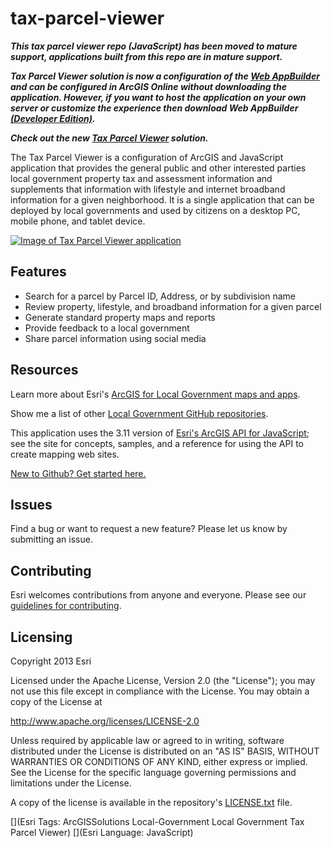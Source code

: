 # tax-parcel-viewer
***This tax parcel viewer repo (JavaScript) has been moved to mature support, applications built from this repo are in mature support.***

***Tax Parcel Viewer solution is now a configuration of the [Web AppBuilder ](http://doc.arcgis.com/en/web-appbuilder/) and can be configured in ArcGIS Online without downloading the application. However, if you want to host the application on your own server or customize the experience then download Web AppBuilder [(Developer Edition)](https://developers.arcgis.com/web-appbuilder/).***

   

***Check out the new [Tax Parcel Viewer](http://solutions.arcgis.com/local-government/help/parcel-viewer/) solution.***

The Tax Parcel Viewer is a configuration of ArcGIS and JavaScript application that provides the general public and other interested parties local government property tax and assessment information and supplements that information with lifestyle and internet broadband information for a given neighborhood.  It is a single application that can be deployed by local governments and used by citizens on a desktop PC, mobile phone, and tablet device.

[![Image of Tax Parcel Viewer application](tax-parcel-viewer.png "Tax Parcel Viewer application")](http://links.esri.com/localgovernment/tryit/TaxParcelViewer/)

## Features

* Search for a parcel by Parcel ID, Address, or by subdivision name
* Review property, lifestyle, and broadband information for a given parcel
* Generate standard property maps and reports
* Provide feedback to a local government
* Share parcel information using social media

## Resources

Learn more about Esri's [ArcGIS for Local Government maps and apps](http://solutions.arcgis.com/local-government/).

Show me a list of other [Local Government GitHub repositories](http://esri.github.io/#Local-Government).

This application uses the 3.11 version of [Esri's ArcGIS API for JavaScript](http://help.arcgis.com/en/webapi/javascript/arcgis/); see the site for concepts, samples, and a reference for using the API to create mapping web sites.

[New to Github? Get started here.](http://htmlpreview.github.com/?https://github.com/Esri/esri.github.com/blob/master/help/esri-getting-to-know-github.html)


## Issues

Find a bug or want to request a new feature?  Please let us know by submitting an issue.

## Contributing

Esri welcomes contributions from anyone and everyone.
Please see our [guidelines for contributing](https://github.com/esri/contributing).

## Licensing

Copyright 2013 Esri

Licensed under the Apache License, Version 2.0 (the "License");
you may not use this file except in compliance with the License.
You may obtain a copy of the License at

   http://www.apache.org/licenses/LICENSE-2.0

Unless required by applicable law or agreed to in writing, software
distributed under the License is distributed on an "AS IS" BASIS,
WITHOUT WARRANTIES OR CONDITIONS OF ANY KIND, either express or implied.
See the License for the specific language governing permissions and
limitations under the License.

A copy of the license is available in the repository's
[LICENSE.txt](LICENSE.txt) file.

[](Esri Tags: ArcGISSolutions Local-Government Local Government Tax Parcel Viewer)
[](Esri Language: JavaScript)
